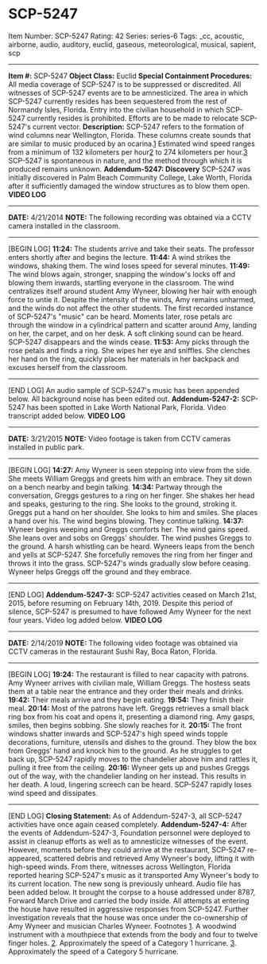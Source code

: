 # SCP-5247
Item Number: SCP-5247
Rating: 42
Series: series-6
Tags: _cc, acoustic, airborne, audio, auditory, euclid, gaseous, meteorological, musical, sapient, scp

---

**Item #:** SCP-5247
**Object Class:** Euclid
**Special Containment Procedures:** All media coverage of SCP-5247 is to be suppressed or discredited. All witnesses of SCP-5247 events are to be amnesticized.
The area in which SCP-5247 currently resides has been sequestered from the rest of Normandy Isles, Florida. Entry into the civilian household in which SCP-5247 currently resides is prohibited.
Efforts are to be made to relocate SCP-5247's current vector.
**Description:** SCP-5247 refers to the formation of wind columns near Wellington, Florida. These columns create sounds that are similar to music produced by an ocarina.[1](javascript:;) Estimated wind speed ranges from a minimum of 132 kilometers per hour[2](javascript:;) to 274 kilometers per hour.[3](javascript:;)
SCP-5247 is spontaneous in nature, and the method through which it is produced remains unknown.
**Addendum-5247: Discovery**
SCP-5247 was initially discovered in Palm Beach Community College, Lake Worth, Florida after it sufficiently damaged the window structures as to blow them open.
**VIDEO LOG**
* * *
**DATE:** 4/21/2014
**NOTE:** The following recording was obtained via a CCTV camera installed in the classroom.
* * *
[BEGIN LOG]
**11:24:** The students arrive and take their seats. The professor enters shortly after and begins the lecture.
**11:44:** A wind strikes the windows, shaking them. The wind loses speed for several minutes.
**11:49:** The wind blows again, stronger, snapping the window's locks off and blowing them inwards, startling everyone in the classroom. The wind centralizes itself around student Amy Wyneer, blowing her hair with enough force to untie it. Despite the intensity of the winds, Amy remains unharmed, and the winds do not affect the other students.
The first recorded instance of SCP-5247's "music" can be heard. Moments later, rose petals arc through the window in a cylindrical pattern and scatter around Amy, landing on her, the carpet, and on her desk. A soft clinking sound can be heard.
SCP-5247 disappears and the winds cease.
**11:53:** Amy picks through the rose petals and finds a ring. She wipes her eye and sniffles. She clenches her hand on the ring, quickly places her materials in her backpack and excuses herself from the classroom.
* * *
[END LOG]
An audio sample of SCP-5247's music has been appended below. All background noise has been edited out.
**Addendum-5247-2:**
SCP-5247 has been spotted in Lake Worth National Park, Florida. Video transcript added below.
**VIDEO LOG**
* * *
**DATE:** 3/21/2015
**NOTE:** Video footage is taken from CCTV cameras installed in public park.
* * *
[BEGIN LOG]
**14:27:** Amy Wyneer is seen stepping into view from the side. She meets William Greggs and greets him with an embrace. They sit down on a bench nearby and begin talking.
**14:34:** Partway through the conversation, Greggs gestures to a ring on her finger. She shakes her head and speaks, gesturing to the ring. She looks to the ground, stroking it. Greggs put a hand on her shoulder. She looks to him and smiles. She places a hand over his. The wind begins blowing. They continue talking.
**14:37:** Wyneer begins weeping and Greggs comforts her. The wind gains speed. She leans over and sobs on Greggs' shoulder. The wind pushes Greggs to the ground. A harsh whistling can be heard. Wyneers leaps from the bench and yells at SCP-5247. She forcefully removes the ring from her finger and throws it into the grass.
SCP-5247's winds gradually slow before ceasing. Wyneer helps Greggs off the ground and they embrace.
* * *
[END LOG]
**Addendum-5247-3:**
SCP-5247 activities ceased on March 21st, 2015, before resuming on February 14th, 2019. Despite this period of silence, SCP-5247 is presumed to have followed Amy Wyneer for the next four years.
Video log added below.
**VIDEO LOG**
* * *
**DATE:** 2/14/2019
**NOTE:** The following video footage was obtained via CCTV cameras in the restaurant Sushi Ray, Boca Raton, Florida.
* * *
[BEGIN LOG]
**19:24:** The restaurant is filled to near capacity with patrons. Amy Wyneer arrives with civilian male, William Greggs. The hostess seats them at a table near the entrance and they order their meals and drinks.
**19:42:** Their meals arrive and they begin eating.
**19:54:** They finish their meal.
**20:14:** Most of the patrons have left. Greggs retrieves a small black ring box from his coat and opens it, presenting a diamond ring. Amy gasps, smiles, then begins sobbing. She slowly reaches for it.
**20:15:** The front windows shatter inwards and SCP-5247's high speed winds topple decorations, furniture, utensils and dishes to the ground. They blow the box from Greggs' hand and knock him to the ground. As he struggles to get back up, SCP-5247 rapidly moves to the chandelier above him and rattles it, pulling it free from the ceiling.
**20:16:** Wyneer gets up and pushes Greggs out of the way, with the chandelier landing on her instead. This results in her death. A loud, lingering screech can be heard. SCP-5247 rapidly loses wind speed and dissipates.
* * *
[END LOG]
**Closing Statement:**
As of Addendum-5247-3, all SCP-5247 activities have once again ceased completely.
**Addendum-5247-4:**
After the events of Addendum-5247-3, Foundation personnel were deployed to assist in cleanup efforts as well as to amnesticize witnesses of the event. However, moments before they could arrive at the restaurant, SCP-5247 re-appeared, scattered debris and retrieved Amy Wyneer's body, lifting it with high-speed winds.
From there, witnesses across Wellington, Florida reported hearing SCP-5247's music as it transported Amy Wyneer's body to its current location.
The new song is previously unheard. Audio file has been added below.
It brought the corpse to a house addressed under 8787, Forward March Drive and carried the body inside. All attempts at entering the house have resulted in aggressive responses from SCP-5247.
Further investigation reveals that the house was once under the co-ownership of Amy Wyneer and musician Charles Wyneer.
Footnotes
[1](javascript:;). A woodwind instrument with a mouthpiece that extends from the body and four to twelve finger holes.
[2](javascript:;). Approximately the speed of a Category 1 hurricane.
[3](javascript:;). Approximately the speed of a Category 5 hurricane.
